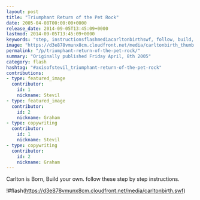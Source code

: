 ```yaml
---
layout: post
title: "Triumphant Return of the Pet Rock"
date: 2005-04-08T00:00:00+0000
release_date: 2014-09-05T13:45:09+0000
lastmod: 2014-09-05T13:45:09+0000
keywords: "step, instructionsflashmediacarltonbirthswf, follow, build, born"
image: "https://d3e878vmunx8cm.cloudfront.net/media/carltonbirth_thumb.png"
permalink: "/p/triumphant-return-of-the-pet-rock/"
summary: "Originally published Friday April, 8th 2005"
category: flash
hashtag: "#axisofstevil_triumphant-return-of-the-pet-rock"
contributions:
- type: featured_image
  contributor:
    id: 1
    nickname: Stevil
- type: featured_image
  contributor:
    id: 2
    nickname: Graham
- type: copywriting
  contributor:
    id: 1
    nickname: Stevil
- type: copywriting
  contributor:
    id: 2
    nickname: Graham
---
```


Carlton is Born, Build your own. follow these step by step instructions.

!#flash(https://d3e878vmunx8cm.cloudfront.net/media/carltonbirth.swf)
